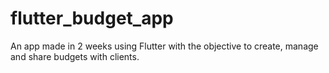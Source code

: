 # flutter_budget_app
An app made in 2 weeks using Flutter with the objective to create, manage and share budgets with clients.

